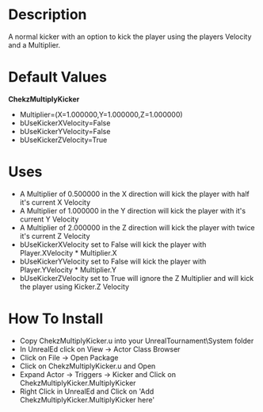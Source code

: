 Description
===============

A normal kicker with an option to kick the player using the players Velocity and a Multiplier.

Default Values
===============

**ChekzMultiplyKicker**
- Multiplier=(X=1.000000,Y=1.000000,Z=1.000000)
- bUseKickerXVelocity=False
- bUseKickerYVelocity=False
- bUseKickerZVelocity=True

Uses
===============

- A Multiplier of 0.500000 in the X direction will kick the player with half it's current X Velocity
- A Multiplier of 1.000000 in the Y direction will kick the player with it's current Y Velocity
- A Multiplier of 2.000000 in the Z direction will kick the player with twice it's current Z Velocity
- bUseKickerXVelocity set to False will kick the player with Player.XVelocity * Multiplier.X
- bUseKickerYVelocity set to False will kick the player with Player.YVelocity * Multiplier.Y
- bUseKickerZVelocity set to True will ignore the Z Multiplier and will kick the player using Kicker.Z Velocity

How To Install
===============

- Copy ChekzMultiplyKicker.u into your UnrealTournament\\System folder
- In UnrealEd click on View -> Actor Class Browser
- Click on File -> Open Package
- Click on ChekzMultiplyKicker.u and Open
- Expand Actor -> Triggers -> Kicker and Click on ChekzMultiplyKicker.MultiplyKicker
- Right Click in UnrealEd and Click on 'Add ChekzMultiplyKicker.MultiplyKicker here'
